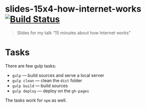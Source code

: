 # slides-15x4-how-internet-works [![Build Status][travis-image]][travis-url]

> Slides for my talk “15 minutes about how Internet works”

# Tasks

There are few gulp tasks:

* `gulp` — build sources and serve a local server
* `gulp clean` — clean the `dist` folder
* `gulp build` — build sources
* `gulp deploy` — deploy on the `gh-pages`

The tasks work for `npm` as well.

[travis-url]: https://travis-ci.org/denysdovhan/slides-15x4-how-internet-works
[travis-image]: https://img.shields.io/travis/denysdovhan/slides-15x4-how-internet-works.svg?style=flat-square
